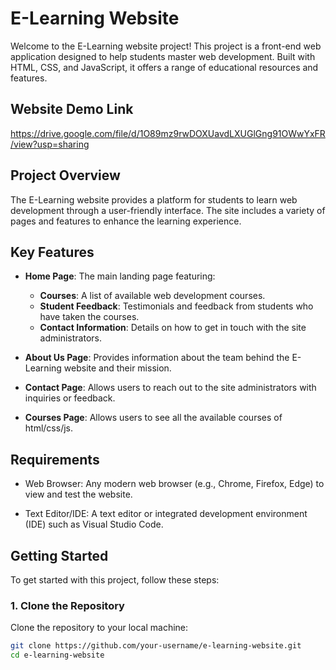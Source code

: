 # E-Learning Website

Welcome to the E-Learning website project! This project is a front-end web application designed to help students master web development. Built with HTML, CSS, and JavaScript, it offers a range of educational resources and features.

## Website Demo Link
https://drive.google.com/file/d/1O89mz9rwDOXUavdLXUGlGng91OWwYxFR/view?usp=sharing

## Project Overview

The E-Learning website provides a platform for students to learn web development through a user-friendly interface. The site includes a variety of pages and features to enhance the learning experience.

## Key Features

- **Home Page**: The main landing page featuring:
  - **Courses**: A list of available web development courses.
  - **Student Feedback**: Testimonials and feedback from students who have taken the courses.
  - **Contact Information**: Details on how to get in touch with the site administrators.

- **About Us Page**: Provides information about the team behind the E-Learning website and their mission.

- **Contact Page**: Allows users to reach out to the site administrators with inquiries or feedback.

- **Courses Page**: Allows users to see all the available courses of html/css/js.

##  Requirements
- Web Browser: Any modern web browser (e.g., Chrome, Firefox, Edge) to view and test the website.

- Text Editor/IDE: A text editor or integrated development environment (IDE) such as Visual Studio Code.


## Getting Started

To get started with this project, follow these steps:

### 1. **Clone the Repository**

Clone the repository to your local machine:

```bash
git clone https://github.com/your-username/e-learning-website.git
cd e-learning-website

